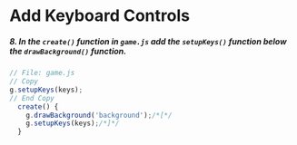 # Add Keyboard Controls

##### 8. In the `create()` _function_ in `game.js` add the `setupKeys()` function below the `drawBackground()` function.
```javascript
// File: game.js
// Copy
g.setupKeys(keys);
// End Copy
  create() {
    g.drawBackground('background');/*[*/
    g.setupKeys(keys);/*]*/
  }
```

